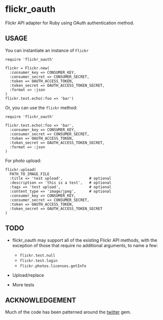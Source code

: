 flickr_oauth
=
Flickr API adapter for Ruby using OAuth authentication method.

USAGE
-
You can instantiate an instance of `Flickr`

    require 'flickr_oauth'
    
    flickr = Flickr.new(
      :consumer_key => CONSUMER_KEY, 
      :consumer_secret => CONSUMER_SECRET, 
      :token => OAUTH_ACCESS_TOKEN, 
      :token_secret => OAUTH_ACCESS_TOKEN_SECRET,
      :format => :json
    )
    flickr.test.echo(:foo => 'bar')

Or, you can use the `flickr` method:

    require 'flickr_oauth'
    
    flickr.test.echo(:foo => 'bar', 
      :consumer_key => CONSUMER_KEY, 
      :consumer_secret => CONSUMER_SECRET, 
      :token => OAUTH_ACCESS_TOKEN, 
      :token_secret => OAUTH_ACCESS_TOKEN_SECRET,
      :format => :json
    )
    
For photo upload:

    flickr.upload(
      PATH_TO_IMAGE_FILE
      :title => 'test upload',            # optional
      :description => 'this is a test',   # optional
      :tags => 'test upload',             # optional
      :content_type => 'image/jpeg',      # optional
      :consumer_key => CONSUMER_KEY, 
      :consumer_secret => CONSUMER_SECRET, 
      :token => OAUTH_ACCESS_TOKEN, 
      :token_secret => OAUTH_ACCESS_TOKEN_SECRET
    )

TODO
-
* flickr_oauth may support all of the existing Flickr API methods, with the exception of those that require no additional arguments, to name a few:

  - `flickr.test.null`
  - `flickr.test.login`
  - `flickr.photos.licenses.getInfo`

* Upload/replace
* More tests

ACKNOWLEDGEMENT
-
Much of the code has been patterned around the [twitter](https://github.com/jnunemaker/twitter) gem.